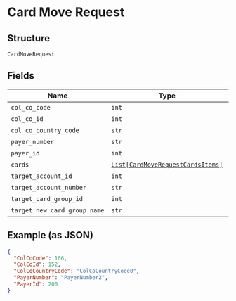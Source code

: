 
# Card Move Request

## Structure

`CardMoveRequest`

## Fields

| Name | Type | Tags | Description |
|  --- | --- | --- | --- |
| `col_co_code` | `int` | Optional | - |
| `col_co_id` | `int` | Optional | - |
| `col_co_country_code` | `str` | Optional | - |
| `payer_number` | `str` | Optional | - |
| `payer_id` | `int` | Optional | - |
| `cards` | [`List[CardMoveRequestCardsItems]`](../../doc/models/card-move-request-cards-items.md) | Optional | - |
| `target_account_id` | `int` | Optional | - |
| `target_account_number` | `str` | Optional | - |
| `target_card_group_id` | `int` | Optional | - |
| `target_new_card_group_name` | `str` | Optional | - |

## Example (as JSON)

```json
{
  "ColCoCode": 166,
  "ColCoId": 152,
  "ColCoCountryCode": "ColCoCountryCode0",
  "PayerNumber": "PayerNumber2",
  "PayerId": 200
}
```

